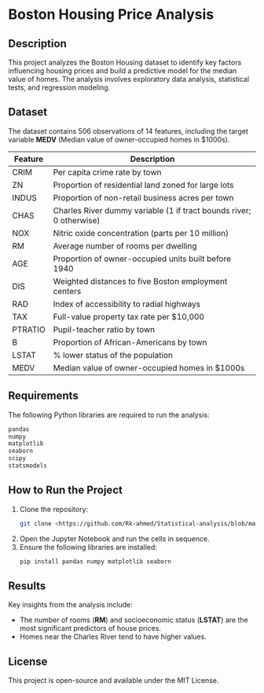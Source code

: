 # Boston Housing Price Analysis

## Description
This project analyzes the Boston Housing dataset to identify key factors influencing housing prices and build a predictive model for the median value of homes. The analysis involves exploratory data analysis, statistical tests, and regression modeling.

## Dataset
The dataset contains 506 observations of 14 features, including the target variable **MEDV** (Median value of owner-occupied homes in $1000s).

| Feature   | Description                                                   |
|-----------|---------------------------------------------------------------|
| CRIM      | Per capita crime rate by town                                 |
| ZN        | Proportion of residential land zoned for large lots           |
| INDUS     | Proportion of non-retail business acres per town              |
| CHAS      | Charles River dummy variable (1 if tract bounds river; 0 otherwise) |
| NOX       | Nitric oxide concentration (parts per 10 million)             |
| RM        | Average number of rooms per dwelling                          |
| AGE       | Proportion of owner-occupied units built before 1940          |
| DIS       | Weighted distances to five Boston employment centers          |
| RAD       | Index of accessibility to radial highways                     |
| TAX       | Full-value property tax rate per $10,000                      |
| PTRATIO   | Pupil-teacher ratio by town                                   |
| B         | Proportion of African-Americans by town                       |
| LSTAT     | % lower status of the population                              |
| MEDV      | Median value of owner-occupied homes in $1000s                |

## Requirements
The following Python libraries are required to run the analysis:
```bash
pandas
numpy
matplotlib
seaborn
scipy
statsmodels
```
## How to Run the Project
1. Clone the repository:
   ```bash
   git clone <https://github.com/Rk-ahmed/Statistical-analysis/blob/main/online_retail.ipynb>
   ```
2. Open the Jupyter Notebook and run the cells in sequence.
3. Ensure the following libraries are installed:
   ```bash
   pip install pandas numpy matplotlib seaborn
   ```

## Results
Key insights from the analysis include:
- The number of rooms (**RM**) and socioeconomic status (**LSTAT**) are the most significant predictors of house prices.
- Homes near the Charles River tend to have higher values.

## License
This project is open-source and available under the MIT License.

